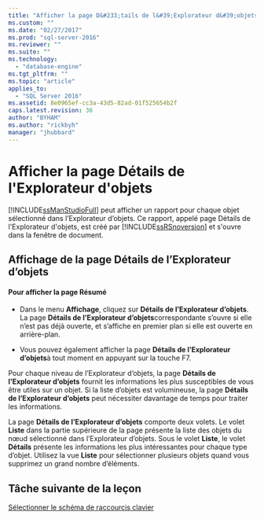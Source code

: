 ```yaml
---
title: "Afficher la page D&#233;tails de l&#39;Explorateur d&#39;objets | Microsoft Docs"
ms.custom: ""
ms.date: "02/27/2017"
ms.prod: "sql-server-2016"
ms.reviewer: ""
ms.suite: ""
ms.technology: 
  - "database-engine"
ms.tgt_pltfrm: ""
ms.topic: "article"
applies_to: 
  - "SQL Server 2016"
ms.assetid: 8e0965ef-cc3a-43d5-82ad-01f525654b2f
caps.latest.revision: 36
author: "BYHAM"
ms.author: "rickbyh"
manager: "jhubbard"
---
```

# Afficher la page D&#233;tails de l&#39;Explorateur d&#39;objets
[!INCLUDE[ssManStudioFull](../../includes/ssmanstudiofull-md.md)] peut afficher un rapport pour chaque objet sélectionné dans l’Explorateur d’objets. Ce rapport, appelé page Détails de l'Explorateur d'objets, est créé par [!INCLUDE[ssRSnoversion](../../includes/ssrsnoversion-md.md)] et s'ouvre dans la fenêtre de document.  
  
## Affichage de la page Détails de l’Explorateur d’objets  
  
#### Pour afficher la page Résumé  
  
-   Dans le menu **Affichage**, cliquez sur **Détails de l’Explorateur d’objets**. La page **Détails de l’Explorateur d’objets**correspondante s’ouvre si elle n’est pas déjà ouverte, et s’affiche en premier plan si elle est ouverte en arrière-plan.  
  
-   Vous pouvez également afficher la page **Détails de l’Explorateur d’objets**à tout moment en appuyant sur la touche F7.  
  
Pour chaque niveau de l’Explorateur d’objets, la page **Détails de l’Explorateur d’objets** fournit les informations les plus susceptibles de vous être utiles sur un objet. Si la liste d’objets est volumineuse, la page **Détails de l’Explorateur d’objets** peut nécessiter davantage de temps pour traiter les informations.  
  
La page **Détails de l’Explorateur d’objets** comporte deux volets. Le volet **Liste** dans la partie supérieure de la page présente la liste des objets du nœud sélectionné dans l’Explorateur d’objets. Sous le volet **Liste**, le volet **Détails** présente les informations les plus intéressantes pour chaque type d’objet. Utilisez la vue **Liste** pour sélectionner plusieurs objets quand vous supprimez un grand nombre d’éléments.  
  
## Tâche suivante de la leçon  
[Sélectionner le schéma de raccourcis clavier](../../tools/sql-server-management-studio/select-the-keyboard-shortcut-scheme.md)  
  
  
  
